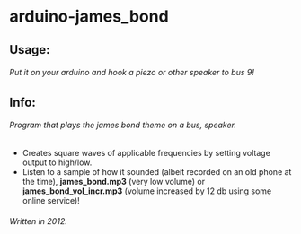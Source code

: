 # arduino-james_bond

## Usage:
###### Put it on your arduino and hook a piezo or other speaker to bus 9!

## Info:
###### Program that plays the james bond theme on a bus, speaker.
* Creates square waves of applicable frequencies by setting voltage output to high/low.
* Listen to a sample of how it sounded (albeit recorded on an old phone at the time), **james_bond.mp3** (very low volume) or **james_bond_vol_incr.mp3** (volume increased by 12 db using some online service)!

###### Written in 2012.
